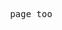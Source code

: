 <pre>










                                               page too














































          
                                                                                                             .
</pre>